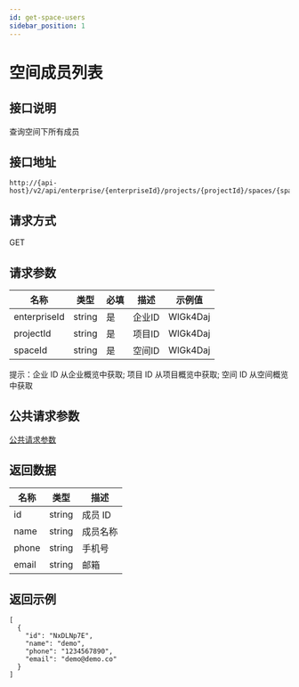 ```yaml
---
id: get-space-users
sidebar_position: 1
---
```


# 空间成员列表

## 接口说明

查询空间下所有成员

## 接口地址

```
http://{api-host}/v2/api/enterprise/{enterpriseId}/projects/{projectId}/spaces/{spaceId}/users
```

## 请求方式

GET

## 请求参数

| 名称 | 类型 | 必填 | 描述 | 示例值 |
| ---- | ---- | ---- | ---- | ------ |
| enterpriseId | string | 是 | 企业ID | WlGk4Daj |
| projectId | string | 是 | 项目ID | WlGk4Daj |
| spaceId | string | 是 | 空间ID | WlGk4Daj |

提示：企业 ID 从企业概览中获取; 项目 ID 从项目概览中获取; 空间 ID 从空间概览中获取

## 公共请求参数

[公共请求参数](../../../open-api#公共请求参数)

## 返回数据

| 名称 | 类型   | 描述     |
| ---- | ------ | -------- |
| id   | string | 成员 ID  |
| name | string | 成员名称 |
| phone | string | 手机号 |
| email | string | 邮箱 |

## 返回示例

```
[
  {
    "id": "NxDLNp7E",
    "name": "demo",
    "phone": "1234567890",
    "email": "demo@demo.co"
  }
]
```
